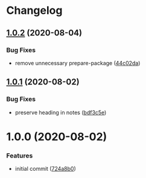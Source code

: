 # Changelog

## [1.0.2](https://github.com/cherryblossom000/comrade-pingu/compare/@comrade-pingu/semantic-release@1.0.1...@comrade-pingu/semantic-release@1.0.2) (2020-08-04)


### Bug Fixes

* remove unnecessary prepare-package ([44c02da](https://github.com/cherryblossom000/comrade-pingu/commit/44c02dabb4ca9bb065fd391e17fdf4137cb22cf1))

## [1.0.1](https://github.com/cherryblossom000/comrade-pingu/compare/@comrade-pingu/semantic-release@1.0.0...@comrade-pingu/semantic-release@1.0.1) (2020-08-02)


### Bug Fixes

* preserve heading in notes ([bdf3c5e](https://github.com/cherryblossom000/comrade-pingu/commit/bdf3c5e483c147f5e50c0fda2dd91c1e8bb4f9b9))

# 1.0.0 (2020-08-02)


### Features

* initial commit ([724a8b0](https://github.com/cherryblossom000/comrade-pingu/commit/724a8b00adb58d4ae2f1c68cf82927309eff7ed2))
